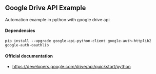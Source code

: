 ## Google Drive API Example

Automation example in python with google drive api

#### Dependencies

`pip install --upgrade google-api-python-client google-auth-httplib2 google-auth-oauthlib`

#### Official documentation

- https://developers.google.com/drive/api/quickstart/python
